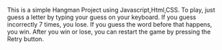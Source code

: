 This is a simple Hangman Project using Javascript,Html,CSS. To play, just guess a letter by typing your guess on your keyboard. If you guess incorrectly 7 times, you lose. If you guess the word before that happens, you win. After you win or lose, you can restart the game by pressing the Retry button.
